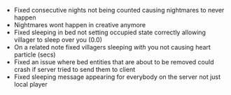 - Fixed consecutive nights not being counted causing nightmares to never happen
- Nightmares wont happen in creative anymore
- Fixed sleeping in bed not setting occupied state correctly allowing villager to sleep over you (0.0)
- On a related note fixed villagers sleeping *with* you not causing heart particle (secs)
- Fixed an issue where bed entities that are about to be removed could crash if server tried to send them to client
- Fixed sleeping message appearing for everybody on the server not just local player